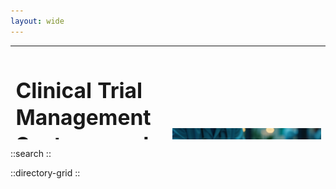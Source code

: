 ```yaml
---
layout: wide
---
```


<table style="width:100%; height:150px;">
 <tr>
    <td style="vertical-align:middle; width:50%; align:center; font-size:1.2em; line-height:1.3;">
    <h1>Clinical Trial Management Systems and Software Directory</h1>
      Your resource for finding the best clinical trial management systems and software. Quickly explore tools, and connect with the right fit for your trial needs—all in one place. 
    </td>
    <td style="vertical-align:middle; width:50%; text-align:right;">
      <img src="hero.jpg" alt="Hero Image" style="max-width:100%; height:auto;">
    </td>
 </tr>
</table>

::search
::

::directory-grid
::
